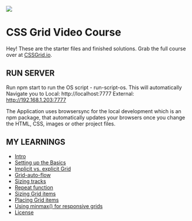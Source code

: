 ![](https://res.cloudinary.com/wesbos/image/upload/v1515524452/GRID-social-share_wlfzk3.png)

# CSS Grid Video Course

Hey! These are the starter files and finished solutions. Grab the full course over at [CSSGrid.io](https://CSSGrid.io).

## RUN SERVER

Run npm start to run the OS script - run-script-os. This will automatically Navigate you to
Local: http://localhost:7777
External: http://192.168.1.203:7777

The Application uses browsersync for the local development which is an npm package, that automatically updates your browsers once you change the HTML, CSS, images or other project files.


## MY LEARNINGS
- [Intro](#-intro)
- [Setting up the Basics](#-Setting-up-the-Basics)
- [Implicit vs. explicit Grid](#-Implicit-explicit-Grid)
- [Grid-auto-flow](#-examples)
- [Sizing tracks](#-browser-support)
- [Repeat function](#-pull-request-steps)
- [Sizing Grid items](#-contributing)
- [Placing Grid items](#-toast-ui-family)
- [Using minmax() for responsive grids](#-used-by)
- [License](#-license)